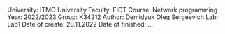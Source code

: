 University: ITMO University
Faculty: FICT
Course: Network programming
Year: 2022/2023
Group: K34212
Author: Demidyuk Oleg Sergeevich
Lab: Lab1
Date of create: 28.11.2022
Date of finished: ...
